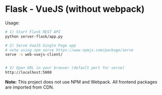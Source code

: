 # Flask - VueJS (without webpack)


Usage:
```sh
# 1) Start Flask REST API
python server-flask/app.py

# 2) Serve VueJS Single Page app
# note using npm serve https://www.npmjs.com/package/serve  
serve -s web-vuejs-client/


# 3) Open URL in your browser (default port for serve)
http://localhost:5000

```

**Note:** This project does not use NPM and Webpack.  All frontend packages are imported from CDN.
